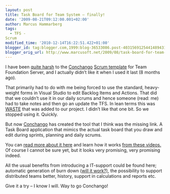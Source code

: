 ```yaml
---
layout: post
title: Task Board for Team System – finally!
date: '2009-08-21T09:12:00.001+02:00'
author: Marcus Hammarberg
tags:
  - TFS -
Scrum
modified_time: '2010-12-14T16:22:51.422+01:00'
blogger_id: tag:blogger.com,1999:blog-36533086.post-4031569125441489431
blogger_orig_url: http://www.marcusoft.net/2009/08/task-board-for-team-system-finally.html
---
```



I have been <a
href="http://www.marcusoft.net/2008/03/short-conchango-scrum-tfs-template.html"
target="_blank">quite harsh</a> to the
<a href="http://www.conchango.com/" target="_blank">Conchango</a>
<a href="http://scrumforteamsystem.com/en/" target="_blank">Scrum
template</a> for Team Foundation Server, and I actually didn’t like it
when I used it last (8 months ago).

That primarily had to do with me being forced to use the standard,
heavy-weight forms in Visual Studio to edit Backlog Items and Actions.
That did that we couldn’t use it in our daily scrums and hence someone
(read: me) had to take notes and then go an update the TFS. In lean
terms this was <a
href="http://en.wikipedia.org/wiki/Lean_software_development#Eliminate_waste"
target="_blank">WASTE</a> that was added to our project. I didn’t like
that one bit. So we stopped using it. Quickly.

But now
<a href="http://www.conchango.com/" target="_blank">Conchango</a> has
created the tool that I think was the missing link. A Task Board
application that mimics the actual task board that you draw and edit
during sprints, planning and daily scrums.

You can
<a href="http://scrumforteamsystem.com/en/TaskBoard/default.aspx"
target="_blank">read more about it here</a> and learn how it works
<a href="http://scrumforteamsystem.com/en/TaskBoard/WebCasts.aspx"
target="_blank">from these videos.</a> Of course I cannot be sure yet,
but it looks very promising, very promising indeed.

All the usual benefits from introducing a IT-support could be found
here; automatic generation of burn down (<a
href="http://www.marcusoft.net/2008/03/conchango-burndown-char-not-showing.html"
target="_blank">will it work?)</a>, the possibility to support
distributed teams better, history, support in calculations and reports
etc.

Give it a try – I know I will. Way to go Conchango!
